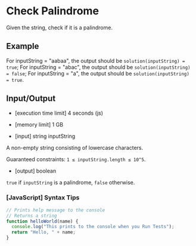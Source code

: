 # Check Palindrome

Given the string, check if it is a palindrome.

## Example

For inputString = "aabaa", the output should be
`solution(inputString) = true`;
For inputString = "abac", the output should be
`solution(inputString) = false`;
For inputString = "a", the output should be
`solution(inputString) = true`.

## Input/Output

- [execution time limit] 4 seconds (js)

- [memory limit] 1 GB

- [input] string inputString

A non-empty string consisting of lowercase characters.

Guaranteed constraints:
`1 ≤ inputString.length ≤ 10^5`.

- [output] boolean

`true` if `inputString` is a palindrome, `false` otherwise.

### [JavaScript] Syntax Tips

```js
// Prints help message to the console
// Returns a string
function helloWorld(name) {
  console.log("This prints to the console when you Run Tests");
  return "Hello, " + name;
}
```
